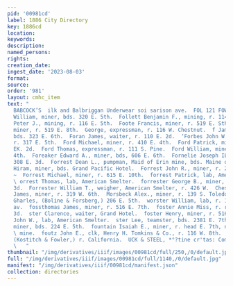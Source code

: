 ```yaml
---
pid: '00981cd'
label: 1886 City Directory
key: 1886cd
location: 
keywords: 
description: 
named_persons: 
rights: 
creation_date: 
ingest_date: '2023-08-03'
format: 
source: 
order: '981'
layout: cmhc_item
text: "                                                                                       At
  BABCOCK’S  ilk and Balbriggan Underwear soi sarison ave.  FOL 121 FOW        ‘Foley
  William, miner, bds. 320 E. 5th.  Follett Benjamin F., mining, r. 114 W. 9th.  Folsom
  Peter J., mining, r. 116 E. 5th.  Foote Francis, miner, r. 519 E. Sth.  Frederick,
  miner, r. 519 E. 8th.  George, expressman, r. 116 W. Chestnut.  f James P., miner,
  bds. 323 E. 6th.  Foran James, waiter, r. 110 E. 2d.  ‘Forbes John W., sign painter,
  r. 317 E. 5th.  Ford Michael, miner, r. 410 E. 4th.  Ford Patrick, miner, r. 112
  EK. 2d.  Ford Thomas, expressman, r. 111 S. Pine.  Ford William, miner, r. 622 E.
  4th.  Foreaker Edward A., miner, bds, 606 E. 6th.  Fornelie Joseph IL., miner, bds.
  308 E. 3d.  Forrest Dean L., pumpman, Maid of Erin mine, bds. Maine otel.  ‘Forrest
  Hiram, miner, bds. Grand Pacific Hotel.  Forrest John R., miner, r. 208 E. 10th.
  ~  Forrest Michael, miner, r. 615 E. 10th.  forrest Patrick, lab, American Smelter.
  \ orrest Thomas, lab, American Smelter.  forrester George B., miner, r. 426 EK.
  3d.  Forrester William T., weigher, American Smelter, r. 426 W.  Chestnut.  WMorristal
  James, miner, r. 319 W. 6th.  Morsbeck Alex., miner, r. 139 S. Toledo av.  ‘Porsberg
  Gharles, (Boline & Forsberg,) 206 E. 5th.  worster William, lab, r. 170 S. Toledo
  av.  fossthomas James, miner, r. 516 E. 7th.  foster Annie Miss, r. rear, 134 E.
  3d.  ster Clarence, waiter, Grand Hotel.  foster Henry, miner, r. 5164 E. 5th.  woster
  John W., lab, American Smelter.  ster Lee, teamster, bds. 2381 E. 7th.  ‘oster Theodore,
  miner, bds. 224 E. 5th.  fountain Isaiah E., miner, r. head E. 7th, nr. Little Pittsburg
  \ mine.  foutz John E., clk, Henry H. Tomkins & Co., r. 116 W. 8th.  fowler M. J.,
  (Kostitch & Fowler,) r. California.  UCK & STEEL, *°?tine cr'tas: Companies in Leadville
  \   "
thumbnail: "/img/derivatives/iiif/images/00981cd/full/250,/0/default.jpg"
full: "/img/derivatives/iiif/images/00981cd/full/1140,/0/default.jpg"
manifest: "/img/derivatives/iiif/00981cd/manifest.json"
collection: directories
---
```

